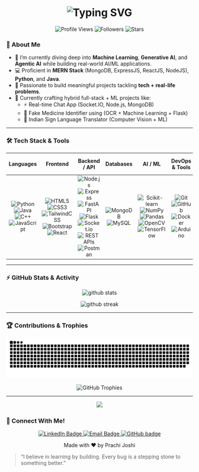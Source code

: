 <!-- PROFILE HEADER -->
<h1 align="center">
  <img src="https://readme-typing-svg.herokuapp.com?font=Montserrat&weight=700&size=32&duration=3500&color=57C7FF&center=true&vCenter=true&lines=Hi+I%27m+Prachi+Joshi+%F0%9F%99%8F;Full+Stack+Developer+%F0%9F%92%BB;AI+%26+ML+Enthusiast;Open+Source+Fanatic+%F0%9F%92%96;" alt="Typing SVG" /><br>
</h1>

<!-- PROFILE BADGES  -->
<p align="center">
  <img alt="Profile Views" src="https://komarev.com/ghpvc/?username=PrachiJoshi&style=flat&color=orange"/>
  <img alt="Followers" src="https://img.shields.io/github/followers/PrachiJoshi?style=social"/>
  <img alt="Stars" src="https://img.shields.io/github/stars/PrachiJoshi?style=social"/>
</p>


### 🚀 About Me

- 🧠 I’m currently diving deep into **Machine Learning**, **Generative AI**, and **Agentic AI** while building real-world AI/ML applications.
- 💻 Proficient in **MERN Stack** (MongoDB, ExpressJS, ReactJS, NodeJS), **Python**, and **Java**.
- 💬 Passionate to build meaningful projects tackling **tech + real-life problems**.
- 🌱 Currently crafting hybrid full-stack + ML projects like:
  - ⚡ Real-time Chat App (Socket.IO, Node.js, MongoDB)
  - 🏥 Fake Medicine Identifier using (OCR + Machine Learning + Flask)
  - 🤟 Indian Sign Language Translator (Computer Vision + ML)

---

### 🛠️ Tech Stack & Tools

| **Languages** | **Frontend** | **Backend / API** | **Databases** | **AI / ML** | **DevOps & Tools** | **Design & Docs** |
| :---: | :---: | :---: | :---: | :---: | :---: | :---: |
| ![Python](https://img.shields.io/badge/Python-3776AB?style=flat&logo=python&logoColor=white) <br> ![Java](https://img.shields.io/badge/Java-007396?style=flat&logo=java&logoColor=white) <br> ![C++](https://img.shields.io/badge/C++-00599C?style=flat&logo=c%2B%2B&logoColor=white) <br> ![JavaScript](https://img.shields.io/badge/JavaScript-F7DF1E?style=flat&logo=javascript&logoColor=black) | ![HTML5](https://img.shields.io/badge/HTML5-E34F26?style=flat&logo=html5&logoColor=white) <br> ![CSS3](https://img.shields.io/badge/CSS3-1572B6?style=flat&logo=css3&logoColor=white) <br> ![TailwindCSS](https://img.shields.io/badge/Tailwind_CSS-06B6D4?style=flat&logo=tailwind-css&logoColor=white) <br> ![Bootstrap](https://img.shields.io/badge/Bootstrap-7952B3?style=flat&logo=bootstrap&logoColor=white) <br> ![React](https://img.shields.io/badge/React-20232A?style=flat&logo=react&logoColor=61DAFB) | ![Node.js](https://img.shields.io/badge/Node.js-339933?style=flat&logo=node.js&logoColor=white) <br> ![Express](https://img.shields.io/badge/Express.js-000000?style=flat&logo=express&logoColor=white) <br> ![FastAPI](https://img.shields.io/badge/FastAPI-009688?style=flat&logo=fastapi&logoColor=white) <br> ![Flask](https://img.shields.io/badge/Flask-000000?style=flat&logo=flask&logoColor=white) <br> ![Socket.io](https://img.shields.io/badge/Socket.io-010101?style=flat&logo=socket.io&logoColor=white) <br> ![REST APIs](https://img.shields.io/badge/REST-02569B?style=flat&logo=fastapi&logoColor=white) <br> ![Postman](https://img.shields.io/badge/Postman-FF6C37?style=flat&logo=postman&logoColor=white) | ![MongoDB](https://img.shields.io/badge/MongoDB-4EA94B?style=flat&logo=mongodb&logoColor=white) <br> ![MySQL](https://img.shields.io/badge/MySQL-4479A1?style=flat&logo=mysql&logoColor=white) | ![Scikit-learn](https://img.shields.io/badge/scikit--learn-F7931E?style=flat) <br> ![NumPy](https://img.shields.io/badge/NumPy-013243?style=flat&logo=NumPy&logoColor=white) <br> ![Pandas](https://img.shields.io/badge/Pandas-150458?style=flat&logo=pandas&logoColor=white) <br> ![OpenCV](https://img.shields.io/badge/OpenCV-5C3EE8?style=flat&logo=opencv&logoColor=white) <br> ![TensorFlow](https://img.shields.io/badge/TensorFlow-FF6F00?style=flat&logo=tensorflow&logoColor=white) | ![Git](https://img.shields.io/badge/Git-F05032?style=flat&logo=git&logoColor=white) <br> ![GitHub](https://img.shields.io/badge/GitHub-181717?style=flat&logo=github&logoColor=white) <br> ![Docker](https://img.shields.io/badge/Docker-2496ED?style=flat&logo=docker&logoColor=white) <br> ![Arduino](https://img.shields.io/badge/Arduino-00979D?style=flat&logo=arduino&logoColor=white) | ![Figma](https://img.shields.io/badge/Figma-F24E1E?style=flat&logo=figma&logoColor=white) <br> ![Canva](https://img.shields.io/badge/Canva-00C4CC?style=flat&logo=canva&logoColor=white) <br> ![LaTeX](https://img.shields.io/badge/LaTeX-008080?style=flat&logo=latex&logoColor=white) |


---

### ⚡ GitHub Stats & Activity

<p align="center">
  <img src="https://github-readme-stats.vercel.app/api?username=PrachiJoshi&show_icons=true&theme=radical&count_private=true" alt="github stats" />
</p>

<p align="center">
  <img src="https://github-readme-streak-stats.herokuapp.com/?user=PrachiJoshi&theme=radical" alt="github streak" />
</p>

---

### 🏆 Contributions & Trophies

<!-- CONTRIBUTION SNAKE ANIMATION -->
<p align="center">
  <img src="https://raw.githubusercontent.com/Platane/snk/output/github-contribution-grid-snake.svg" alt="Contribution Snake" />
</p>

<!-- GITHUB TROPHIES -->
<p align="center">
  <img src="https://github-profile-trophy.vercel.app/?username=PrachiJoshi&theme=onestar&column=6&margin-w=10&no-frame=true" alt="GitHub Trophies" />
</p>

<!-- CONTRIBUTION GRAPH
<p align="center">
  <img src="https://github-readme-activity-graph.cyclic.app/graph?username=PrachiJoshi&bg_color=0d1117&color=f5a623&line=00bfff&point=22d3ee&area=true&custom_title=Prachi%20Joshi's%20Activity%20Graph" alt="activity_graph" />
</p>
 -->

<!--
### 🏅 Open Source Activity

<p align="center">
  <img src="https://github-readme-activity-graph.cyclic.app/graph?username=PrachiJoshi&bg_color=1d2532&color=ff6600&line=00bfff&point=803bff&area=true&custom_title=Prachi%20Joshi's%20Activity%20Graph&exclude_repo=github-readme-stats,github-readme-activity-graph" alt="activity_graph" />
</p>
-->


<!-- ACTIVITY GRAPH
<p align="center"> <img src="https://api.daily.dev/devcards/4c201de528ee4bfeb209f2e3e884a4ef.png?r=rvu" width="300" alt="dev.to card"/></p>
-->

---

<!-- ANIMATED WAVE -->
<p align="center">
  <img src="https://capsule-render.vercel.app/api?type=waving&height=120&color=ff6f61&section=header&text=Code%20Makes%20Magic!&fontSize=32&fontAlignY=30&animation=twinkling" />
</p>


### 🔗 Connect With Me!

<p align="center">
  <a href="https://www.linkedin.com/in/prachi-joshi-4596z" target="_blank">
    <img src="https://img.shields.io/badge/LinkedIn-%230077B5.svg?style=for-the-badge&logo=linkedin&logoColor=white" alt="LinkedIn Badge"/>
  </a>
  <a href="mailto:prachijoshi469@gmail.com" target="_blank">
    <img src="https://img.shields.io/badge/Email-D14836.svg?style=for-the-badge&logo=gmail&logoColor=white" alt="Email Badge"/>
  </a>
  <a href="https://github.com/PrachiJoshi" target="_blank">
    <img src="https://img.shields.io/badge/GitHub-181717.svg?style=for-the-badge&logo=github&logoColor=white" alt="GitHub badge"/>
  </a>
</p>

<p align="center">Made with ❤️ by Prachi Joshi</p>


> “I believe in learning by building. Every bug is a stepping stone to something better.”  
